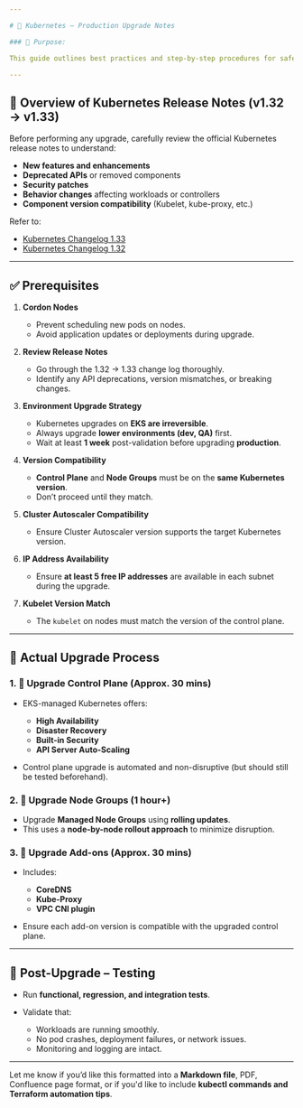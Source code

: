 ```yaml
---

# 🧱 Kubernetes – Production Upgrade Notes

### 📌 Purpose:

This guide outlines best practices and step-by-step procedures for safely upgrading Kubernetes clusters (specifically EKS) in a production environment.

---
```


## 🔎 Overview of Kubernetes Release Notes (v1.32 → v1.33)

Before performing any upgrade, carefully review the official Kubernetes release notes to understand:

* **New features and enhancements**
* **Deprecated APIs** or removed components
* **Security patches**
* **Behavior changes** affecting workloads or controllers
* **Component version compatibility** (Kubelet, kube-proxy, etc.)

Refer to:

* [Kubernetes Changelog 1.33](https://github.com/kubernetes/kubernetes/blob/master/CHANGELOG/CHANGELOG-1.33.md)
* [Kubernetes Changelog 1.32](https://github.com/kubernetes/kubernetes/blob/master/CHANGELOG/CHANGELOG-1.32.md)

---

## ✅ Prerequisites

1. **Cordon Nodes**

   * Prevent scheduling new pods on nodes.
   * Avoid application updates or deployments during upgrade.

2. **Review Release Notes**

   * Go through the 1.32 → 1.33 change log thoroughly.
   * Identify any API deprecations, version mismatches, or breaking changes.

3. **Environment Upgrade Strategy**

   * Kubernetes upgrades on **EKS are irreversible**.
   * Always upgrade **lower environments (dev, QA)** first.
   * Wait at least **1 week** post-validation before upgrading **production**.

4. **Version Compatibility**

   * **Control Plane** and **Node Groups** must be on the **same Kubernetes version**.
   * Don’t proceed until they match.

5. **Cluster Autoscaler Compatibility**

   * Ensure Cluster Autoscaler version supports the target Kubernetes version.

6. **IP Address Availability**

   * Ensure **at least 5 free IP addresses** are available in each subnet during the upgrade.

7. **Kubelet Version Match**

   * The `kubelet` on nodes must match the version of the control plane.

---

## 🔄 Actual Upgrade Process

### 1. 🚀 Upgrade Control Plane (Approx. 30 mins)

* EKS-managed Kubernetes offers:

  * **High Availability**
  * **Disaster Recovery**
  * **Built-in Security**
  * **API Server Auto-Scaling**
* Control plane upgrade is automated and non-disruptive (but should still be tested beforehand).

### 2. 🧱 Upgrade Node Groups (1 hour+)

* Upgrade **Managed Node Groups** using **rolling updates**.
* This uses a **node-by-node rollout approach** to minimize disruption.

### 3. 🔧 Upgrade Add-ons (Approx. 30 mins)

* Includes:

  * **CoreDNS**
  * **Kube-Proxy**
  * **VPC CNI plugin**
* Ensure each add-on version is compatible with the upgraded control plane.

---

## 🧪 Post-Upgrade – Testing

* Run **functional, regression, and integration tests**.
* Validate that:

  * Workloads are running smoothly.
  * No pod crashes, deployment failures, or network issues.
  * Monitoring and logging are intact.

---

Let me know if you’d like this formatted into a **Markdown file**, PDF, Confluence page format, or if you'd like to include **kubectl commands and Terraform automation tips**.
